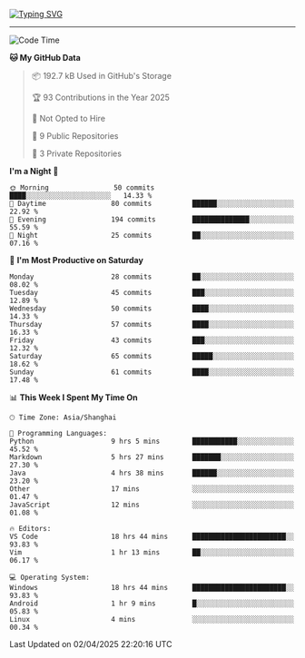 <a href="https://git.io/typing-svg"><img src="https://readme-typing-svg.demolab.com?font=Jersey+10&size=33&pause=1000&color=0077B8&vCenter=true&width=429&height=46&lines=TALK+LESS,+SMILE+MORE." alt="Typing SVG" /></a>

---

<!--START_SECTION:waka-->
![Code Time](http://img.shields.io/badge/Code%20Time-270%20hrs%2024%20mins-blue)

**🐱 My GitHub Data** 

> 📦 192.7 kB Used in GitHub's Storage 
 > 
> 🏆 93 Contributions in the Year 2025
 > 
> 🚫 Not Opted to Hire
 > 
> 📜 9 Public Repositories 
 > 
> 🔑 3 Private Repositories 
 > 
**I'm a Night 🦉** 

```text
🌞 Morning                50 commits          ████░░░░░░░░░░░░░░░░░░░░░   14.33 % 
🌆 Daytime                80 commits          ██████░░░░░░░░░░░░░░░░░░░   22.92 % 
🌃 Evening                194 commits         ██████████████░░░░░░░░░░░   55.59 % 
🌙 Night                  25 commits          ██░░░░░░░░░░░░░░░░░░░░░░░   07.16 % 
```
📅 **I'm Most Productive on Saturday** 

```text
Monday                   28 commits          ██░░░░░░░░░░░░░░░░░░░░░░░   08.02 % 
Tuesday                  45 commits          ███░░░░░░░░░░░░░░░░░░░░░░   12.89 % 
Wednesday                50 commits          ████░░░░░░░░░░░░░░░░░░░░░   14.33 % 
Thursday                 57 commits          ████░░░░░░░░░░░░░░░░░░░░░   16.33 % 
Friday                   43 commits          ███░░░░░░░░░░░░░░░░░░░░░░   12.32 % 
Saturday                 65 commits          █████░░░░░░░░░░░░░░░░░░░░   18.62 % 
Sunday                   61 commits          ████░░░░░░░░░░░░░░░░░░░░░   17.48 % 
```


📊 **This Week I Spent My Time On** 

```text
🕑︎ Time Zone: Asia/Shanghai

💬 Programming Languages: 
Python                   9 hrs 5 mins        ███████████░░░░░░░░░░░░░░   45.52 % 
Markdown                 5 hrs 27 mins       ███████░░░░░░░░░░░░░░░░░░   27.30 % 
Java                     4 hrs 38 mins       ██████░░░░░░░░░░░░░░░░░░░   23.20 % 
Other                    17 mins             ░░░░░░░░░░░░░░░░░░░░░░░░░   01.47 % 
JavaScript               12 mins             ░░░░░░░░░░░░░░░░░░░░░░░░░   01.08 % 

🔥 Editors: 
VS Code                  18 hrs 44 mins      ███████████████████████░░   93.83 % 
Vim                      1 hr 13 mins        ██░░░░░░░░░░░░░░░░░░░░░░░   06.17 % 

💻 Operating System: 
Windows                  18 hrs 44 mins      ███████████████████████░░   93.83 % 
Android                  1 hr 9 mins         █░░░░░░░░░░░░░░░░░░░░░░░░   05.83 % 
Linux                    4 mins              ░░░░░░░░░░░░░░░░░░░░░░░░░   00.34 % 
```


 Last Updated on 02/04/2025 22:20:16 UTC
<!--END_SECTION:waka-->
